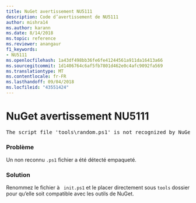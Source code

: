 ```yaml
---
title: NuGet avertissement NU5111
description: Code d’avertissement de NU5111
author: mishra14
ms.author: karann
ms.date: 8/14/2018
ms.topic: reference
ms.reviewer: anangaur
f1_keywords:
- NU5111
ms.openlocfilehash: 1a43df498bb36fe6fe41244561a911da16413a66
ms.sourcegitcommit: 1d1406764c6af5fb7801d462e0c4afc9092fa569
ms.translationtype: MT
ms.contentlocale: fr-FR
ms.lasthandoff: 09/04/2018
ms.locfileid: "43551424"
---
```

# <a name="nuget-warning-nu5111"></a>NuGet avertissement NU5111
<pre>The script file 'tools\random.ps1' is not recognized by NuGet and hence will not be executed during installation of this package. Rename it to install.ps1, uninstall.ps1 or init.ps1 and place it directly under 'tools'.</pre>

### <a name="issue"></a>Problème

Un non reconnu `.ps1` fichier a été détecté empaqueté.


### <a name="solution"></a>Solution

Renommez le fichier à ` init.ps1` et le placer directement sous `tools` dossier pour qu’elle soit compatible avec les outils de NuGet.

